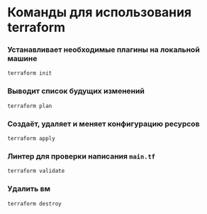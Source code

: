 # Команды для использования terraform

###  Устанавливает необходимые плагины на локальной машине
```
terraform init
```

### Выводит список будущих изменений
```
terraform plan
```

### Создаёт, удаляет и меняет конфигурацию ресурсов
```
terraform apply
```

###  Линтер для проверки написания `main.tf`
```
terraform validate
```

### Удалить вм
```
terraform destroy
```

###
```
```

###
```
```

###
```
```

###
```
```

###
```
```

###
```
```

###
```
```

###
```
```

###
```
```

###
```
```
